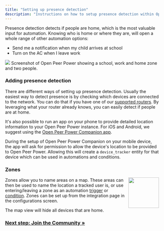 ```yaml
---
title: "Setting up presence detection"
description: "Instructions on how to setup presence detection within Open Peer Power."
---
```


Presence detection detects if people are home, which is the most valuable input for automation. Knowing who is home or where they are, will open a whole range of other automation options:

- Send me a notification when my child arrives at school
- Turn on the AC when I leave work

<p class='img'>
<img src='/images/screenshots/map.png' />
Screenshot of Open Peer Power showing a school, work and home zone and two people.
</p>

### Adding presence detection

There are different ways of setting up presence detection. Usually the easiest way to detect presence is by checking which devices are connected to the network. You can do that if you have one of our [supported routers][routers]. By leveraging what your router already knows, you can easily detect if people are at home.

It's also possible to run an app on your phone to provide detailed location information to your Open Peer Power instance. For iOS and Android, we suggest using the [Open Peer Power Companion app][companion].

During the setup of Open Peer Power Companion on your mobile device, the app will ask for permission to allow the device's location to be provided to Open Peer Power. Allowing this will create a `device_tracker` entity for that device which can be used in automations and conditions.


### Zones

<img src='/images/screenshots/badges-zone.png' style='float: right; margin-left: 8px; height: 100px;'>

Zones allow you to name areas on a map. These areas can then be used to name the location a tracked user is, or use entering/leaving a zone as an automation [trigger] or [condition]. Zones can be set up from the integration page in the configurations screen.

<div class='note'>
The map view will hide all devices that are home.
</div>

[routers]: /integrations/#presence-detection
[nmap]: /integrations/nmap_tracker
[ha-bluetooth]: /integrations/bluetooth_tracker
[ha-bluetooth-le]: /integrations/bluetooth_le_tracker
[ha-locative]: /integrations/locative
[ha-gpslogger]: /integrations/gpslogger
[ha-presence]: /integrations/#presence-detection
[mqtt-self]: /integrations/mqtt/#run-your-own
[mqtt-cloud]: /integrations/mqtt/#cloudmqtt
[zone]: /integrations/zone/
[trigger]: /getting-started/automation-trigger/#zone-trigger
[condition]: /getting-started/automation-condition/#zone-condition
[ha-map]: /integrations/map/
[companion]: https://companion.home-assistant.io/

### [Next step: Join the Community &raquo;](/getting-started/join-the-community/)
